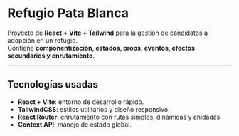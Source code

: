 # Refugio Pata Blanca

Proyecto de **React + Vite + Tailwind** para la gestión de candidatos a adopción en un refugio.  
Contiene **componentización, estados, props, eventos, efectos secundarios y enrutamiento**.

---

## Tecnologías usadas
- **React + Vite**: entorno de desarrollo rápido.
- **TailwindCSS**: estilos utilitarios y diseño responsivo.
- **React Router**: enrutamiento con rutas simples, dinámicas y anidadas.
- **Context API**: manejo de estado global.
